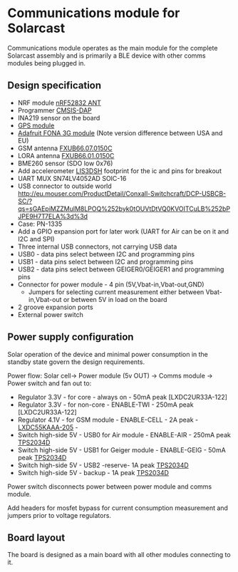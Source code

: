 # Communications module for Solarcast
Communications module operates as the main module for the complete Solarcast assembly and is primarily a BLE device with other comms modules being plugged in.

## Design specification
* NRF module [nRF52832 ANT](https://www.tindie.com/products/hnhoan/nrf52832-ant-bluetooth-le-arm-cortex-m4f-30-io/)
* Programmer [CMSIS-DAP](https://www.tindie.com/products/hnhoan/cmsis-dap-arm-debug-jtagswd-module-drag-and-drop/)
* INA219 sensor on the board
* [GPS module](https://www.adafruit.com/products/790)
* [Adafruit FONA 3G module](https://www.adafruit.com/products/2691) (Note version difference between USA and EU)
* GSM antenna [FXUB66.07.0150C](http://www.mouser.com/ProductDetail/Taoglas/FXUB66070150C/?qs=L8NdhHdZHXxzH3hw8Na69A%3D%3D)
* LORA antenna [FXUB66.01.0150C](http://www.mouser.com/ProductDetail/Taoglas/FXUB66010150C/?qs=sGAEpiMZZMuBTKBKvsBmlEt2wojY8dgW39nSVW3ZfN0%3d)
* BME260 sensor (SDO low 0x76)
* Add accelerometer [LIS3DSH](https://www.adafruit.com/products/2809) footprint for the ic and pins for breakout
* UART MUX SN74LV4052AD SOIC-16
* USB connector to outside world http://eu.mouser.com/ProductDetail/Conxall-Switchcraft/DCP-USBCB-SC/?qs=sGAEpiMZZMulM8LPOQ%252byk0tOUVtDtVQ0KVOITCuLB%252bPJPE9H7T7ELA%3d%3d
* Case: PN-1335
* Add a GPIO expansion port for later work (UART for Air can be on it and I2C and SPI)
* Three internal USB connectors, not carrying USB data
 * USB0 - data pins select between I2C and programming pins
 * USB1 - data pins select between I2C and programming pins
 * USB2 - data pins select between GEIGER0/GEIGER1 and programming pins
* Connector for power module - 4 pin (5V,Vbat-in,Vbat-out,GND)
  * Jumpers for selecting current measurement either between Vbat-in,Vbat-out or between 5V in load on the board
* 2 groove expansion ports
* External power switch


## Power supply configuration
Solar operation of the device and minimal power consumption in the standby state govern the design requirements.

Power flow: Solar cell-> Power module (5v OUT) -> Comms module -> Power switch and fan out to:
* Regulator 3.3V - for core - always on  - 50mA peak [LXDC2UR33A-122]
* Regulator 3.3V - for non-core - ENABLE-TWI  - 250mA peak [LXDC2UR33A-122]
* Regulator 4.1V - for GSM module - ENABLE-CELL - 2A peak - [LXDC55KAAA-205](http://power.murata.com/en/lxdc55kaaa-205.html) -
* Switch high-side 5V - USB0 for Air module - ENABLE-AIR - 250mA peak [TPS2034D](http://www.ti.com/product/TPS2034D?keyMatch=TPS2034D&tisearch=Search-EN-Everything)
* Switch high-side 5V - USB1 for Geiger module - ENABLE-GEIG - 50mA peak [TPS2034D](http://www.ti.com/product/TPS2034D?keyMatch=TPS2034D&tisearch=Search-EN-Everything)
* Switch high-side 5V - USB2 -reserve- 1A peak [TPS2034D](http://www.ti.com/product/TPS2034D?keyMatch=TPS2034D&tisearch=Search-EN-Everything)
* Switch high-side 5V - backup - 1A peak [TPS2034D](http://www.ti.com/product/TPS2034D?keyMatch=TPS2034D&tisearch=Search-EN-Everything)

Power switch disconnects power between power module and comms module.

Add headers for mosfet bypass for current consumption measurement and jumpers prior to voltage regulators.

## Board layout
The board is designed as a main board with all other modules connecting to it.
